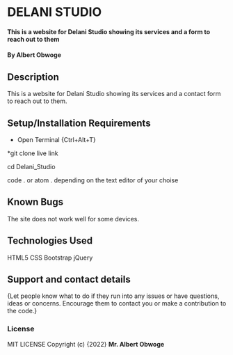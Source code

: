 # DELANI STUDIO
#### This is a website for Delani Studio showing its services and a form to reach out to them
#### By Albert Obwoge
## Description
This is a website for Delani Studio showing its services and a contact form to reach out to them.
## Setup/Installation Requirements
* Open Terminal {Ctrl+Alt+T}

*git clone live link

cd Delani_Studio

code . or atom . depending on the text editor of your choise

## Known Bugs
The site does not work well for some devices.
## Technologies Used
HTML5
CSS
Bootstrap
jQuery
## Support and contact details
{Let people know what to do if they run into any issues or have questions, ideas or concerns.  Encourage them to contact you or make a contribution to the code.}
### License
MIT LICENSE
Copyright (c) {2022} **Mr. Albert Obwoge**
  